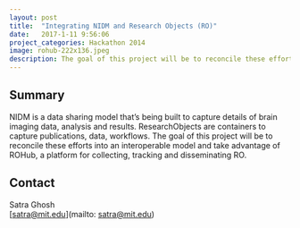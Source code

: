 ```yaml
---
layout: post
title:  "Integrating NIDM and Research Objects (RO)"
date:   2017-1-11 9:56:06
project_categories: Hackathon 2014
image: rohub-222x136.jpeg
description: The goal of this project will be to reconcile these efforts into an interoperable model and take advantage of ROHub, a platform for collecting, tracking and disseminating RO.
---
```

## Summary
NIDM is a data sharing model that’s being built to capture details of brain imaging data, analysis and results. ResearchObjects are containers to capture publications, data, workflows. The goal of this project will be to reconcile these efforts into an interoperable model and take advantage of ROHub, a platform for collecting, tracking and disseminating RO.


## Contact
Satra Ghosh  
[satra@mit.edu](mailto: satra@mit.edu)  
